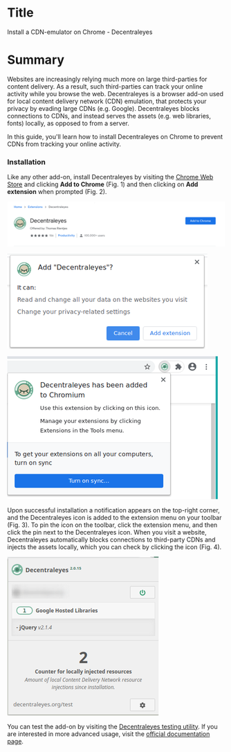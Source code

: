 
# Title  #
Install a CDN-emulator on Chrome - Decentraleyes

# Summary #

Websites are increasingly relying much more on large third-parties for content
delivery. As a result, such third-parties can track your online activity
while you browse the web. Decentraleyes is a browser add-on used for local
content delivery network (CDN) emulation, that protects your privacy by evading
large CDNs (e.g. Google). Decentraleyes blocks connections to CDNs, and instead
serves the assets (e.g. web libraries, fonts) locally, as opposed to from a
server.

In this guide, you'll learn how to install Decentraleyes on Chrome to prevent
CDNs from tracking your online activity.

### Installation ###
Like any other add-on, install Decentraleyes by visiting the [Chrome Web
Store](https://chrome.google.com/webstore/detail/decentraleyes/ldpochfccmkkmhdbclfhpagapcfdljkj)
and clicking **Add to Chrome** (Fig. 1) and then clicking on **Add extension** when
prompted (Fig. 2).

![Fig. 1: Download uBlock Origin](../images/Chrome/decentraleyes-add.png)

![Fig. 2: Add Decentraleyes to Chrome](../images/Chrome/decentraleyes-prompt.png)

![Fig. 3: Notification of successful installation](../images/Chrome/decentraleyes-notify.png)

Upon successful installation a notification appears on the top-right corner, and
the Decentraleyes icon is added to the extension menu on your toolbar (Fig. 3).
To pin the icon on the toolbar, click the extension menu, and then click the pin
next to the Decentraleyes icon. When you visit a website, Decentraleyes
automatically blocks connections to third-party CDNs and injects the assets
locally, which you can check by clicking the icon (Fig. 4).

![Fig. 4: Decentraleyes pop-up interface](../images/Chrome/decentraleyes-test.png)

You can test the add-on by visiting the [Decentraleyes testing
utility](https://decentraleyes.org/test/). If you are interested in more
advanced usage, visit the [official documentation
page](https://git.synz.io/Synzvato/decentraleyes/-/wikis/).
